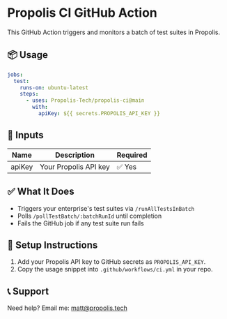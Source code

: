 # Propolis CI GitHub Action

This GitHub Action triggers and monitors a batch of test suites in Propolis.

## 📦 Usage

```yaml
jobs:
  test:
    runs-on: ubuntu-latest
    steps:
      - uses: Propolis-Tech/propolis-ci@main
        with:
          apiKey: ${{ secrets.PROPOLIS_API_KEY }}
```

## 🔧 Inputs

| Name   | Description             | Required |
|--------|-------------------------|----------|
| apiKey | Your Propolis API key   | ✅ Yes |

## ✅ What It Does

- Triggers your enterprise's test suites via `/runAllTestsInBatch`
- Polls `/pollTestBatch/:batchRunId` until completion
- Fails the GitHub job if any test suite run fails

## 🚀 Setup Instructions

1. Add your Propolis API key to GitHub secrets as `PROPOLIS_API_KEY`.
2. Copy the usage snippet into `.github/workflows/ci.yml` in your repo.

## 📞 Support


Need help? Email me: matt@propolis.tech 
